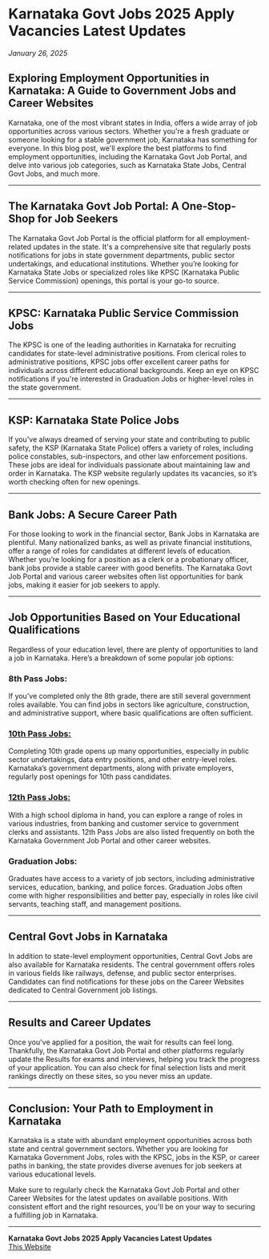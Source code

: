 # Karnataka Govt Jobs 2025 Apply Vacancies Latest Updates 
*January 26, 2025*

## Exploring Employment Opportunities in Karnataka: A Guide to Government Jobs and Career Websites

Karnataka, one of the most vibrant states in India, offers a wide array of job opportunities across various sectors. Whether you're a fresh graduate or someone looking for a stable government job, Karnataka has something for everyone. In this blog post, we'll explore the best platforms to find employment opportunities, including the Karnataka Govt Job Portal, and delve into various job categories, such as Karnataka State Jobs, Central Govt Jobs, and much more.

---

## The Karnataka Govt Job Portal: A One-Stop-Shop for Job Seekers
The Karnataka Govt Job Portal is the official platform for all employment-related updates in the state. It's a comprehensive site that regularly posts notifications for jobs in state government departments, public sector undertakings, and educational institutions. Whether you’re looking for Karnataka State Jobs or specialized roles like KPSC (Karnataka Public Service Commission) openings, this portal is your go-to source.

---

## KPSC: Karnataka Public Service Commission Jobs
The KPSC is one of the leading authorities in Karnataka for recruiting candidates for state-level administrative positions. From clerical roles to administrative positions, KPSC jobs offer excellent career paths for individuals across different educational backgrounds. Keep an eye on KPSC notifications if you're interested in Graduation Jobs or higher-level roles in the state government.

---

## KSP: Karnataka State Police Jobs
If you've always dreamed of serving your state and contributing to public safety, the KSP (Karnataka State Police) offers a variety of roles, including police constables, sub-inspectors, and other law enforcement positions. These jobs are ideal for individuals passionate about maintaining law and order in Karnataka. The KSP website regularly updates its vacancies, so it’s worth checking often for new openings.

---

## Bank Jobs: A Secure Career Path
For those looking to work in the financial sector, Bank Jobs in Karnataka are plentiful. Many nationalized banks, as well as private financial institutions, offer a range of roles for candidates at different levels of education. Whether you’re looking for a position as a clerk or a probationary officer, bank jobs provide a stable career with good benefits. The Karnataka Govt Job Portal and various career websites often list opportunities for bank jobs, making it easier for job seekers to apply.

---

## Job Opportunities Based on Your Educational Qualifications
Regardless of your education level, there are plenty of opportunities to land a job in Karnataka. Here’s a breakdown of some popular job options:

### 8th Pass Jobs:
If you've completed only the 8th grade, there are still several government roles available. You can find jobs in sectors like agriculture, construction, and administrative support, where basic qualifications are often sufficient.

### [10th Pass Jobs:](https://karnatakacareers.net/category/sslc-10th-pass-posts/)
Completing 10th grade opens up many opportunities, especially in public sector undertakings, data entry positions, and other entry-level roles. Karnataka’s government departments, along with private employers, regularly post openings for 10th pass candidates.

### [12th Pass Jobs:](https://karnatakacareers.net/category/puc-12th-pass-posts/)
With a high school diploma in hand, you can explore a range of roles in various industries, from banking and customer service to government clerks and assistants. 12th Pass Jobs are also listed frequently on both the Karnataka Government Job Portal and other career websites.

### Graduation Jobs:
Graduates have access to a variety of job sectors, including administrative services, education, banking, and police forces. Graduation Jobs often come with higher responsibilities and better pay, especially in roles like civil servants, teaching staff, and management positions.

---

## Central Govt Jobs in Karnataka
In addition to state-level employment opportunities, Central Govt Jobs are also available for Karnataka residents. The central government offers roles in various fields like railways, defense, and public sector enterprises. Candidates can find notifications for these jobs on the Career Websites dedicated to Central Government job listings.

---

## Results and Career Updates
Once you've applied for a position, the wait for results can feel long. Thankfully, the Karnataka Govt Job Portal and other platforms regularly update the Results for exams and interviews, helping you track the progress of your application. You can also check for final selection lists and merit rankings directly on these sites, so you never miss an update.

---

## Conclusion: Your Path to Employment in Karnataka
Karnataka is a state with abundant employment opportunities across both state and central government sectors. Whether you are looking for Karnataka Government Jobs, roles with the KPSC, jobs in the KSP, or career paths in banking, the state provides diverse avenues for job seekers at various educational levels.

Make sure to regularly check the Karnataka Govt Job Portal and other Career Websites for the latest updates on available positions. With consistent effort and the right resources, you'll be on your way to securing a fulfilling job in Karnataka.

---

**Karnataka Govt Jobs 2025 Apply Vacancies Latest Updates**  
[This Website](https://karnatakacareers.net/)
